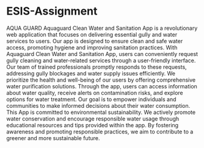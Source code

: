 # ESIS-Assignment
AQUA GUARD Aquaguard Clean Water and Sanitation App is a revolutionary web application that focuses on delivering essential gully and water services to users. Our app is designed to ensure clean and safe water access, promoting hygiene and improving sanitation practices. With Aquaguard Clean Water and Sanitation App, users can conveniently request gully cleaning and water-related services through a user-friendly interface. Our team of trained professionals promptly responds to these requests, addressing gully blockages and water supply issues efficiently. We prioritize the health and well-being of our users by offering comprehensive water purification solutions. Through the app, users can access information about water quality, receive alerts on contamination risks, and explore options for water treatment. Our goal is to empower individuals and communities to make informed decisions about their water consumption. This App is committed to environmental sustainability. We actively promote water conservation and encourage responsible water usage through educational resources and tips provided within the app. By fostering awareness and promoting responsible practices, we aim to contribute to a greener and more sustainable future.
